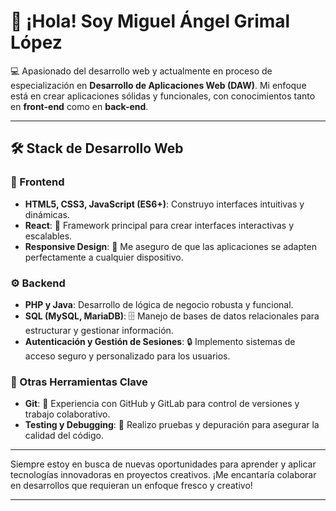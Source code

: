 # 👋 ¡Hola! Soy Miguel Ángel Grimal López

💻 Apasionado del desarrollo web y actualmente en proceso de especialización en **Desarrollo de Aplicaciones Web (DAW)**. Mi enfoque está en crear aplicaciones sólidas y funcionales, con conocimientos tanto en **front-end** como en **back-end**.

---

## 🛠️ Stack de Desarrollo Web

### 🎨 Frontend
- **HTML5, CSS3, JavaScript (ES6+)**: Construyo interfaces intuitivas y dinámicas.
- **React**: 🚀 Framework principal para crear interfaces interactivas y escalables.
- **Responsive Design**: 📱 Me aseguro de que las aplicaciones se adapten perfectamente a cualquier dispositivo.

### ⚙️ Backend
- **PHP y Java**: Desarrollo de lógica de negocio robusta y funcional.
- **SQL (MySQL, MariaDB)**: 🗄️ Manejo de bases de datos relacionales para estructurar y gestionar información.
- **Autenticación y Gestión de Sesiones**: 🔒 Implemento sistemas de acceso seguro y personalizado para los usuarios.

### 🔧 Otras Herramientas Clave
- **Git**: 🤝 Experiencia con GitHub y GitLab para control de versiones y trabajo colaborativo.
- **Testing y Debugging**: 🧪 Realizo pruebas y depuración para asegurar la calidad del código.

---

Siempre estoy en busca de nuevas oportunidades para aprender y aplicar tecnologías innovadoras en proyectos creativos. ¡Me encantaría colaborar en desarrollos que requieran un enfoque fresco y creativo!

---

